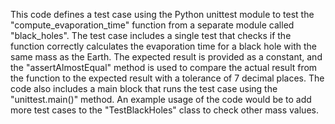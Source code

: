 This code defines a test case using the Python unittest module to test the "compute_evaporation_time" function from a separate module called "black_holes". The test case includes a single test that checks if the function correctly calculates the evaporation time for a black hole with the same mass as the Earth. The expected result is provided as a constant, and the "assertAlmostEqual" method is used to compare the actual result from the function to the expected result with a tolerance of 7 decimal places. The code also includes a main block that runs the test case using the "unittest.main()" method. An example usage of the code would be to add more test cases to the "TestBlackHoles" class to check other mass values.